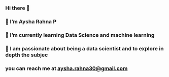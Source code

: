 ### Hi there 👋

### 🔭 I’m Aysha Rahna P
### 🌱 I’m currently learning Data Science and machine learning
### 👯 I am passionate about being a data scientist and to explore in depth the subjec
### you can reach me at aysha.rahna30@gmail.com



